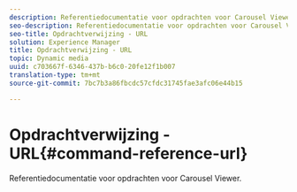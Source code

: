 ```yaml
---
description: Referentiedocumentatie voor opdrachten voor Carousel Viewer.
seo-description: Referentiedocumentatie voor opdrachten voor Carousel Viewer.
seo-title: Opdrachtverwijzing - URL
solution: Experience Manager
title: Opdrachtverwijzing - URL
topic: Dynamic media
uuid: c703667f-6346-437b-b6c0-20fe12f1b007
translation-type: tm+mt
source-git-commit: 7bc7b3a86fbcdc57cfdc31745fae3afc06e44b15

---
```



# Opdrachtverwijzing - URL{#command-reference-url}

Referentiedocumentatie voor opdrachten voor Carousel Viewer.

